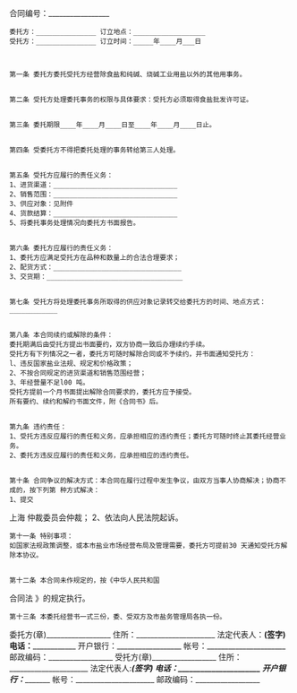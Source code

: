 
 


合同编号：_________________


    委托方：_______________ 订立地点：__________________
    受托方：_______________ 订立时间：_____年____月___日


    
    第一条 委托方委托受托方经营除食盐和纯碱、烧碱工业用盐以外的其他用事务。


    第二条 受托方处理委托事务的权限与具体要求：受托方必须取得食盐批发许可证。


    第三条 委托期限____年____月____日至____年____月____日止。


    第四条 受委托方不得把委托处理的事务转给第三人处理。


    第五条 受托方应履行的责任义务：
    1、进货渠道：_______________________________
    2、销售范围：_______________________________
    3、供应对象：见附件
    4、货款结算：_______________________________
    5、将委托事务处理情况向委托方书面报告。


    第六条 委托方应履行的责任义务：
    1、委托方应满足受托方在品种和数量上的合法合理要求；
    2、配货方式：________________________________
    3、交货期：__________________________________


    第七条 受托方将处理委托事务所取得的供应对象记录转交给委托方的时间、地点方式：____________


    第八条 本合同续约或解除的条件：
    委托期满后由受托方提出书面要约，双方协商一致后办理续约手续。
    受托方有下列情况之一者，委托方可随时解除合同或不予续约，并书面通知受托方：
    l、违反国家盐业法规、规定和价格政策；
    2、不按合同规定的进货渠道和销售范围经营；
    3、年经营量不足l00 吨。
    受托方提前一个月书面提出解除合同要求的，委托方应予接受。
    所有要约、续约和解约书面文件，附《合同书》后。


    第九条 违约责任：
    1、受托方违反应履行的责任和义务，应承担相应的违约责任；委托方可随时终止其委托经营业务。
    2、委托方违反应履行的责任和义务，应承担相应的违约责任。


    第十条 合同争议的解决方式：本合同在履行过程中发生争议，由双方当事人协商解决；协商不成的，按下列第 种方式解决：
    1、提交
上海
仲裁委员会仲裁；
    2、依法向人民法院起诉。


    第十一条 特别事项：
    如国家法规政策调整，或本市盐业市场经营布局及管理需要，委托方可提前30 天通知受托方解除本协议。


    第十二条 本合同未作规定的，按《中华人民共和国
合同法
》的规定执行。


    第十三条 本委托经营书一式三份，委、受双方及市盐务管理局各执一份。



委托方(章)__________________
住所：______________________
法定代表人：__________(签字)
电话：______________________
开户银行：__________________
帐号：______________________
邮政编码：__________________
受托方(章)__________________
住所：______________________
法定代表人:___________(签字)
电话：______________________
开户银行：__________________
帐号：______________________
邮政编码：__________________

 


 

 
 
 
 
 
  


  
 

  


  


  
 
 
 
 


